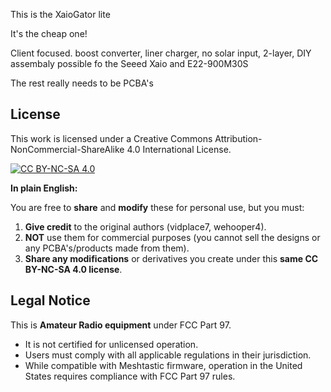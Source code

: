 This is the XaioGator lite

It's the cheap one!

Client focused. boost converter, liner charger, no solar input, 2-layer, DIY assembaly possible fo the Seeed Xaio and E22-900M30S

The rest really needs to be PCBA's


## License
This work is licensed under a Creative Commons Attribution-NonCommercial-ShareAlike 4.0 International License.

[![CC BY-NC-SA 4.0](https://licensebuttons.net/l/by-nc-sa/4.0/88x31.png)](https://creativecommons.org/licenses/by-nc-sa/4.0/)

**In plain English:**

You are free to **share** and **modify** these for personal use, but you must:

1.  **Give credit** to the original authors (vidplace7, wehooper4).
2.  **NOT** use them for commercial purposes (you cannot sell the designs or any PCBA's/products made from them).
3.  **Share any modifications** or derivatives you create under this **same CC BY-NC-SA 4.0 license**.

## Legal Notice
This is **Amateur Radio equipment** under FCC Part 97.
* It is not certified for unlicensed operation.
* Users must comply with all applicable regulations in their jurisdiction.
* While compatible with Meshtastic firmware, operation in the United States requires compliance with FCC Part 97 rules.

